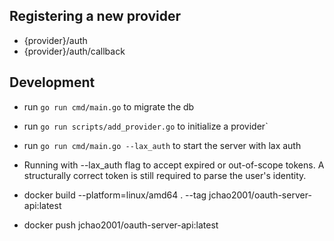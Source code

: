 ## Registering a new provider

- {provider}/auth
- {provider}/auth/callback

## Development

- run `go run cmd/main.go` to migrate the db
- run `go run scripts/add_provider.go` to initialize a provider`
- run `go run cmd/main.go --lax_auth` to start the server with lax auth

- Running with --lax_auth flag to accept expired or out-of-scope tokens. A structurally correct token is still required to parse the user's identity.

- docker build --platform=linux/amd64 . --tag jchao2001/oauth-server-api:latest 
- docker push jchao2001/oauth-server-api:latest